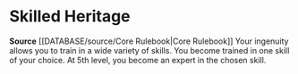 ﻿---
id: '28'
name: Skilled Heritage
rarity: Common
source: '[[DATABASE/source/Core Rulebook|Core Rulebook]]'
type: Heritage

---
# Skilled Heritage

**Source** [[DATABASE/source/Core Rulebook|Core Rulebook]] 
Your ingenuity allows you to train in a wide variety of skills. You become trained in one skill of your choice. At 5th level, you become an expert in the chosen skill.